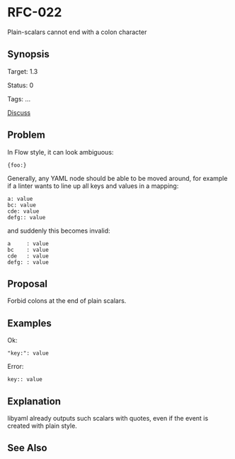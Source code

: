 RFC-022
=======

Plain-scalars cannot end with a colon character

## Synopsis

Target: 1.3

Status: 0

Tags: ...

[Discuss](../../issues/0)

## Problem

In Flow style, it can look ambiguous:
```
{foo:}
```

Generally, any YAML node should be able to be moved around, for example
if a linter wants to line up all keys and values in a mapping:

```
a: value
bc: value
cde: value
defg:: value
```

and suddenly this becomes invalid:

```
a     : value
bc    : value
cde   : value
defg: : value
```

## Proposal

Forbid colons at the end of plain scalars.

## Examples


Ok:
```
"key:": value
```

Error:
```
key:: value
```

## Explanation

libyaml already outputs such scalars with quotes, even if the event is
created with plain style.

## See Also

